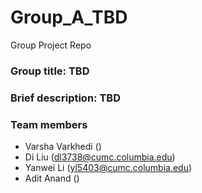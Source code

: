 # Group_A_TBD
Group Project Repo

### Group title: TBD

### Brief description: TBD

### Team members
- Varsha Varkhedi ()
- Di Liu (dl3738@cumc.columbia.edu)
- Yanwei Li (yl5403@cumc.columbia.edu)
- Adit Anand ()
